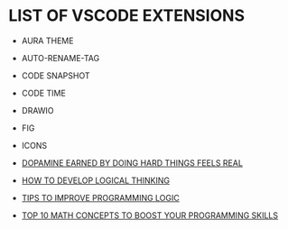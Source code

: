 # LIST OF VSCODE EXTENSIONS

- AURA THEME
- AUTO-RENAME-TAG
- CODE SNAPSHOT
- CODE TIME
- DRAWIO
- FIG
- ICONS

- [DOPAMINE EARNED BY DOING HARD THINGS FEELS REAL](https://medium.com/@anjishnuray/dopamine-earned-by-doing-hard-things-feels-real-b13238b3ad1a)

- [HOW TO DEVELOP LOGICAL THINKING](https://www.naukri.com/code360/library/how-to-develop-logical-thinking-in-programming)

- [TIPS TO IMPROVE PROGRAMMING LOGIC](https://www.turing.com/blog/tips-for-beginners-to-improve-programming-logic)

- [TOP 10 MATH CONCEPTS TO BOOST YOUR PROGRAMMING SKILLS](https://blog.stackademic.com/free-view-top-10-math-concepts-to-boost-your-programming-skills-803e07ebfb51)
